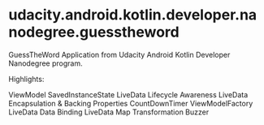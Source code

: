 # udacity.android.kotlin.developer.nanodegree.guesstheword
GuessTheWord Application from Udacity Android Kotlin Developer Nanodegree program.

Highlights:

ViewModel
SavedInstanceState
LiveData
Lifecycle Awareness
LiveData Encapsulation & Backing Properties
CountDownTimer
ViewModelFactory
LiveData Data Binding
LiveData Map Transformation
Buzzer